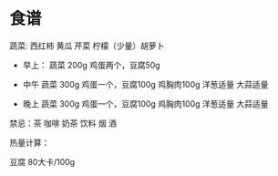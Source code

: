 # 食谱

蔬菜: 西红柿 黄瓜 芹菜 柠檬（少量）胡萝卜 


- 早上： 蔬菜 200g 鸡蛋两个，豆腐50g

- 中午 蔬菜 300g 鸡蛋一个，豆腐100g 鸡胸肉100g 洋葱适量 大蒜适量

- 晚上 蔬菜 300g 鸡蛋一个，豆腐100g 鸡胸肉100g 洋葱适量 大蒜适量

禁忌：茶 咖啡 奶茶 饮料 烟 酒

热量计算：

豆腐 80大卡/100g
